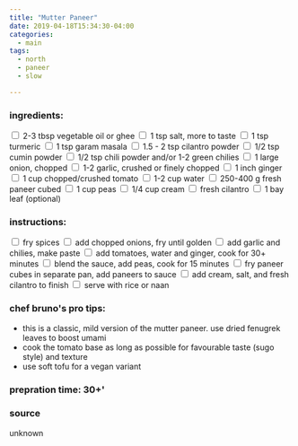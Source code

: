 ```yaml
---
title: "Mutter Paneer"
date: 2019-04-18T15:34:30-04:00
categories:
  - main 
tags:
  - north
  - paneer
  - slow

---
```


### ingredients:

<input type="checkbox"> 2-3 tbsp vegetable oil or ghee
<input type="checkbox"> 1 tsp salt, more to taste
<input type="checkbox"> 1 tsp turmeric
<input type="checkbox"> 1 tsp garam masala
<input type="checkbox"> 1.5 - 2 tsp cilantro powder
<input type="checkbox"> 1/2 tsp cumin powder
<input type="checkbox"> 1/2 tsp chili powder and/or 1-2 green chilies
<input type="checkbox"> 1 large onion, chopped
<input type="checkbox"> 1-2 garlic, crushed or finely chopped
<input type="checkbox"> 1 inch ginger
<input type="checkbox"> 1 cup chopped/crushed tomato
<input type="checkbox"> 1-2 cup water
<input type="checkbox"> 250-400 g fresh paneer cubed
<input type="checkbox"> 1 cup peas
<input type="checkbox"> 1/4 cup cream 
<input type="checkbox"> fresh cilantro
<input type="checkbox"> 1 bay leaf (optional)

### instructions:
<input type="checkbox"> fry spices
<input type="checkbox"> add chopped onions, fry until golden
<input type="checkbox"> add garlic and chilies, make paste
<input type="checkbox"> add tomatoes, water and ginger, cook for 30+ minutes
<input type="checkbox"> blend the sauce, add peas, cook for 15 minutes
<input type="checkbox"> fry paneer cubes in separate pan, add paneers to sauce
<input type="checkbox"> add cream, salt, and fresh cilantro to finish
<input type="checkbox"> serve with rice or naan

### chef bruno's pro tips:

- this is a classic, mild version of the mutter paneer. use dried fenugrek leaves to boost umami
- cook the tomato base as long as possible for favourable taste (sugo style) and texture
- use soft tofu for a vegan variant

### prepration time: 30+'

### source

unknown
